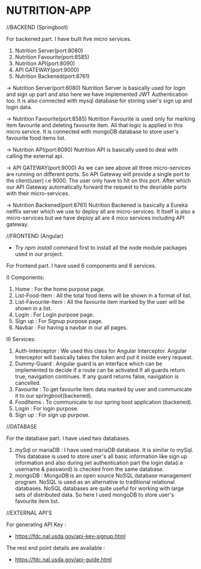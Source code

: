 # NUTRITION-APP

//BACKEND (Springboot)

For backened part. I have built five micro services.
 1. Nutrition Server(port:8080)
 2. Nutrition Favourite(port:8585)
 3. Nutrition API(port:8090)
 4. API GATEWAY(port:9000)
 5. Nutrition Backened(port:8761)
 
 -> Nutrition Server(port:8080)
    Nutrition Server is basically used for login and sign up part and also here we have implemented JWT           Authentication too. It is also connected with mysql database for storing user's sign up and login data.
    
 -> Nutrition Favourite(port:8585)
    Nutrition Favourite is used only for marking item favourite and deleting favourite item. All that logic is     applied in this micro service. It is connected with mongoDB database to store user's favourite food items     list.
    
 -> Nutrition API(port:8090)
    Nutrition API is basically used to deal with calling the external api.
 
 -> API GATEWAY(port:9000)
     As we can see above all three micro-services are running on different ports. So API Gateway will provide      a single port to the client(user) i.e 9000. The user only have to hit on this port. After which our API        Gateway automatically forward the request to the desriable ports with their micro-services. 
     
 -> Nutrition Backened(port:8761)
    Nutrition Backened is basically a Eureka netflix server which we use to deploy all are micro-services. It     itself is also a micro-services but we have deploy all are 4 mico services including API gateway.




//FRONTEND (Angular) 
 * Try _npm install_ command first to install all the node module packages used in our project.

For frontend part. I have used 6 components and 6 services.

I) Components:
 1. Home : For the home purpose page.
 2. List-Food-Item : All the total food items will be shown in a format of list.
 3. List-Favourite-Item : All the favourite item marked by the user will be shown in a list.
 4. Login : For Login purpose page.
 5. Sign up : For  Signup purpose page.
 6. Navbar : For having a navbar in our all pages.
 
 II) Services:
 1. Auth-Interceptor : We used this class for Angular Interceptor. Angular Interceptor will basically takes                          the token and put it inside every request.
 2. Dummy-Guard : Angular guard is an interface which can be implemented to decide if a route can be                           activated.If all guards return true, navigation continues. If any guard returns false,                       navigation is cancelled.
 3. Favourite : To get favourite item data marked by user and communicate it to our springboot(backened).
 4. FoodItems : To communicate to our spring boot application (backened).
 5. Login : For login purpose.
 6. Sign up : For sign up purpose.




//DATABASE

For the database part. I have used two databases.

 1. mySql or mariaDB : I have used mariaDB database. It is similar to mySql. This database is used to store                          user's all basic information like sign up information and also during jwt                                    authentication part the login data(i.e username & password) is checked from the same                          database. 
 2. mongoDB : MongoDB is an open source NoSQL database management program. NoSQL is used as an alternative to               traditional relational databases. NoSQL databases are quite useful for working with large sets               of distributed data.
              So here I used mongoDB to store user's favourite item list.




//EXTERNAL API'S

 For generating API Key :
 - https://fdc.nal.usda.gov/api-key-signup.html
 
The rest end point details are available :
 - https://fdc.nal.usda.gov/api-guide.html




